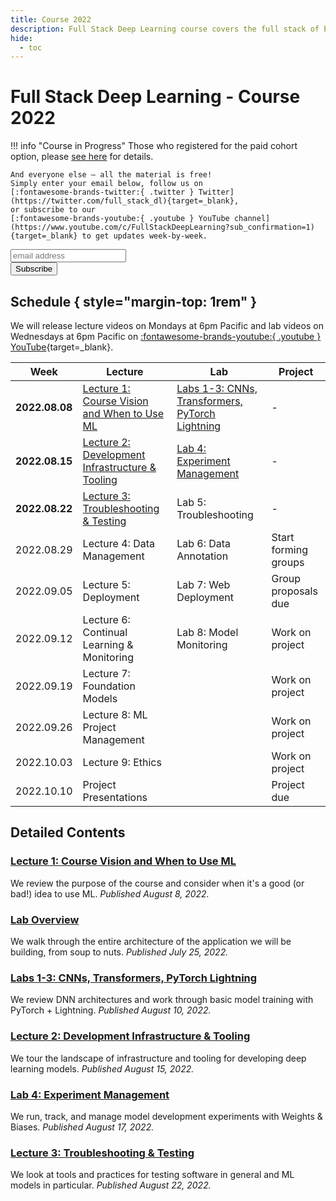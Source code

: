 ```yaml
---
title: Course 2022
description: Full Stack Deep Learning course covers the full stack of building ML-powered products.
hide:
  - toc
---
```


# Full Stack Deep Learning - Course 2022

!!! info "Course in Progress"
    Those who registered for the paid cohort option, please [see here](cohort) for details.

    And everyone else – all the material is free!
    Simply enter your email below, follow us on
    [:fontawesome-brands-twitter:{ .twitter } Twitter](https://twitter.com/full_stack_dl){target=_blank},
    or subscribe to our
    [:fontawesome-brands-youtube:{ .youtube } YouTube channel](https://www.youtube.com/c/FullStackDeepLearning?sub_confirmation=1){target=_blank} to get updates week-by-week.

<!-- Begin Mailchimp Signup Form -->
<link href="//cdn-images.mailchimp.com/embedcode/horizontal-slim-10_7.css" rel="stylesheet" type="text/css">
<div id="mc_embed_signup">
<form action="https://fullstackdeeplearning.us18.list-manage.com/subscribe/post?u=68cabce2e74766ca3d2c089d6&amp;id=79e6eb0052" method="post" id="mc-embedded-subscribe-form" name="mc-embedded-subscribe-form" class="validate" target="_blank" novalidate>
    <div id="mc_embed_signup_scroll">
    <input type="email" value="" name="EMAIL" class="email" id="mce-EMAIL" placeholder="email address" required>
    <!-- real people should not fill this in and expect good things - do not remove this or risk form bot signups-->
    <div style="position: absolute; left: -5000px;" aria-hidden="true"><input type="text" name="b_68cabce2e74766ca3d2c089d6_79e6eb0052" tabindex="-1" value=""></div>
    <div class="clear"><input type="submit" value="Subscribe" name="subscribe" id="mc-embedded-subscribe" class="button"></div>
    </div>
</form>
</div>
<!--End Mailchimp Signup Form -->

## Schedule { style="margin-top: 1rem" }

We will release lecture videos on Mondays at 6pm Pacific and lab videos on Wednesdays at 6pm Pacific on
<span class="whitespace-nowrap">[:fontawesome-brands-youtube:{ .youtube } YouTube](https://www.youtube.com/c/FullStackDeepLearning){target=_blank}</span>.

| Week           | Lecture                                                 | Lab                                                        | Project              |
| -------------- | ------------------------------------------------------- | ---------------------------------------------------------- | -------------------- |
| **2022.08.08** | [Lecture 1: Course Vision and When to Use ML][lec1]     | [Labs 1-3: CNNs, Transformers, PyTorch Lightning][labs1-3] | -                    |
| **2022.08.15** | [Lecture 2: Development Infrastructure & Tooling][lec2] | [Lab 4: Experiment Management][lab4]                       | -                    |
| **2022.08.22** | [Lecture 3: Troubleshooting & Testing][lec3]            | Lab 5: Troubleshooting                                     | -                    |
| 2022.08.29     | Lecture 4: Data Management                              | Lab 6: Data Annotation                                     | Start forming groups |
| 2022.09.05     | Lecture 5: Deployment                                   | Lab 7: Web Deployment                                      | Group proposals due  |
| 2022.09.12     | Lecture 6: Continual Learning & Monitoring              | Lab 8: Model Monitoring                                    | Work on project      |
| 2022.09.19     | Lecture 7: Foundation Models                            |                                                            | Work on project      |
| 2022.09.26     | Lecture 8: ML Project Management                        |                                                            | Work on project      |
| 2022.10.03     | Lecture 9: Ethics                                       |                                                            | Work on project      |
| 2022.10.10     | Project Presentations                                   |                                                            | Project due          |

## Detailed Contents

### [Lecture 1: Course Vision and When to Use ML][lec1]
We review the purpose of the course and consider when it's a good (or bad!) idea to use ML.
*Published August 8, 2022.*

### [Lab Overview][lab0]
We walk through the entire architecture of the application we will be building, from soup to nuts.
*Published July 25, 2022.*

### [Labs 1-3: CNNs, Transformers, PyTorch Lightning][labs1-3]
We review DNN architectures and work through basic model training with PyTorch + Lightning.
*Published August 10, 2022.*

### [Lecture 2: Development Infrastructure & Tooling][lec2]
We tour the landscape of infrastructure and tooling for developing deep learning models.
*Published August 15, 2022.*

### [Lab 4: Experiment Management][lab4]
We run, track, and manage model development experiments with Weights & Biases.
*Published August 17, 2022.*

### [Lecture 3: Troubleshooting & Testing][lec3]
We look at tools and practices for testing software in general
and ML models in particular.
*Published August 22, 2022.*

[lab0]: lab-0-overview/index.md
[lec1]: lecture-1-course-vision-and-when-to-use-ml/index.md
[labs1-3]: labs-1-3-cnns-transformers-pytorch-lightning/index.md
[lec2]: lecture-2-development-infrastructure-and-tooling/index.md
[lab4]: lab-4-experiment-management/index.md
[lec3]: lecture-3-troubleshooting-and-testing/index.md
